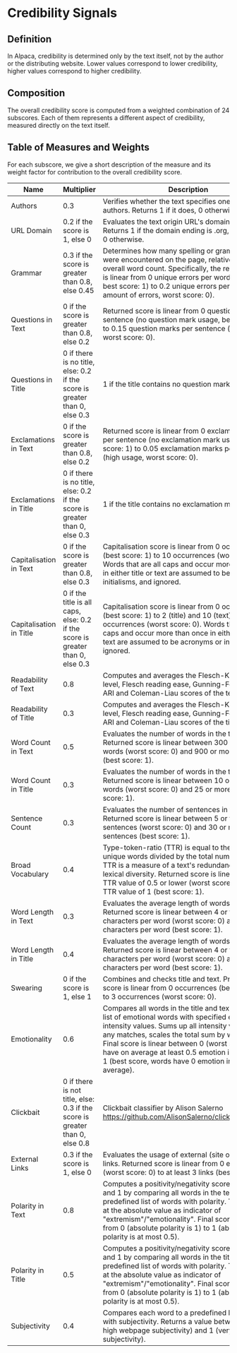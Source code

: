 # Credibility Signals
## Definition
In Alpaca, credibility is determined only by the text itself, not by the author or the distributing website. Lower values correspond to lower credibility, higher values correspond to higher credibility.
## Composition
The overall credibility score is computed from a weighted combination of 24 subscores. Each of them represents a different aspect of credibility, measured directly on the text itself.
## Table of Measures and Weights
For each subscore, we give a short description of the measure and its weight factor for contribution to the overall credibility score.

|Name|Multiplier|Description|
|---|---|---|
|Authors|0.3|Verifies whether the text specifies one or more authors. Returns 1 if it does, 0 otherwise.|
|URL Domain|0.2 if the score is 1, else 0|Evaluates the text origin URL's domain ending. Returns 1 if the domain ending is .org, .edu or .gov, 0 otherwise.|
|Grammar|0.3 if the score is greater than 0.8, else 0.45|Determines how many spelling or grammar errors were encountered on the page, relative to the overall word count. Specifically, the returned score is linear from 0 unique errors per word (no errors, best score: 1) to 0.2 unique errors per word (large amount of errors, worst score: 0).|
|Questions in Text|0 if the score is greater than 0.8, else 0.2|Returned score is linear from 0 question marks per sentence (no question mark usage, best score: 1) to 0.15 question marks per sentence (high usage, worst score: 0).|
|Questions in Title|0 if there is no title, else: 0.2 if the score is greater than 0, else 0.3|1 if the title contains no question marks, else 0|
|Exclamations in Text|0 if the score is greater than 0.8, else 0.2|Returned score is linear from 0 exclamation marks per sentence (no exclamation mark usage, best score: 1) to 0.05 exclamation marks per sentence (high usage, worst score: 0).|
|Exclamations in Title|0 if there is no title, else: 0.2 if the score is greater than 0, else 0.3|1 if the title contains no exclamation marks, else 0|
|Capitalisation in Text|0 if the score is greater than 0.8, else 0.3|Capitalisation score is linear from 0 occurrences (best score: 1) to 10 occurrences (worst score: 0). Words that are all caps and occur more than once in either title or text are assumed to be acronyms or initialisms, and ignored.|
|Capitalisation in Title|0 if the title is all caps, else: 0.2 if the score is greater than 0, else 0.3|Capitalisation score is linear from 0 occurrences (best score: 1) to 2 (title) and 10 (text) occurrences (worst score: 0). Words that are all caps and occur more than once in either title or text are assumed to be acronyms or initialisms, and ignored.|
|Readability of Text|0.8|Computes and averages the Flesch-Kincaid grade level, Flesch reading ease, Gunning-Fog, SMOG, ARI and Coleman-Liau scores of the text.|
|Readability of Title|0.3|Computes and averages the Flesch-Kincaid grade level, Flesch reading ease, Gunning-Fog, SMOG, ARI and Coleman-Liau scores of the title.|
|Word Count in Text|0.5|Evaluates the number of words in the text. Returned score is linear between 300 or fewer words (worst score: 0) and 900 or more words (best score: 1).|
|Word Count in Title|0.3|Evaluates the number of words in the title. Returned score is linear between 10 or fewer words (worst score: 0) and 25 or more words (best score: 1).|
|Sentence Count|0.3|Evaluates the number of sentences in the text. Returned score is linear between 5 or fewer sentences (worst score: 0) and 30 or more sentences (best score: 1).|
|Broad Vocabulary|0.4|Type-token-ratio (TTR) is equal to the number of unique words divided by the total number of words. TTR is a measure of a text's redundancy and lexical diversity. Returned score is linear between a TTR value of 0.5 or lower (worst score: 0) and a TTR value of 1 (best score: 1).|
|Word Length in Text|0.3|Evaluates the average length of words in the text. Returned score is linear between 4 or fewer characters per word (worst score: 0) and 8 or more characters per word (best score: 1).|
|Word Length in Title|0.4|Evaluates the average length of words in the title. Returned score is linear between 4 or fewer characters per word (worst score: 0) and 8 or more characters per word (best score: 1).|
|Swearing|0 if the score is 1, else 1|Combines and checks title and text. Profanity score is linear from 0 occurrences (best score: 1) to 3 occurrences (worst score: 0).|
|Emotionality|0.6|Compares all words in the title and text against a list of emotional words with specified emotion intensity values. Sums up all intensity values for any matches, scales the total sum by word count. Final score is linear between 0 (worst score, words have on average at least 0.5 emotion intensity) and 1 (best score, words have 0 emotion intensity on average).|
|Clickbait|0 if there is not title, else: 0.3 if the score is greater than 0, else 0.8|Clickbait classifier by Alison Salerno https://github.com/AlisonSalerno/clickbait_detector|
|External Links|0.3 if the score is 1, else 0|Evaluates the usage of external (site outbound) links. Returned score is linear from 0 external links (worst score: 0) to at least 3 links (best score: 1).|
|Polarity in Text|0.8|Computes a positivity/negativity score between -1 and 1 by comparing all words in the text to a predefined list of words with polarity. Then, it looks at the absolute value as indicator of "extremism"/"emotionality". Final score is linear from 0 (absolute polarity is 1) to 1 (absolute polarity is at most 0.5).|
|Polarity in Title|0.5|Computes a positivity/negativity score between -1 and 1 by comparing all words in the title to a predefined list of words with polarity. Then, it looks at the absolute value as indicator of "extremism"/"emotionality". Final score is linear from 0 (absolute polarity is 1) to 1 (absolute polarity is at most 0.5).|
|Subjectivity|0.4|Compares each word to a predefined list of words with subjectivity. Returns a value between 0 (very high webpage subjectivity) and 1 (very low subjectivity).|
